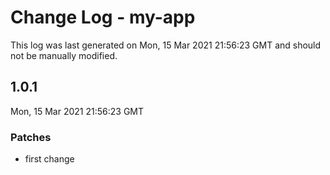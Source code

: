# Change Log - my-app

This log was last generated on Mon, 15 Mar 2021 21:56:23 GMT and should not be manually modified.

## 1.0.1
Mon, 15 Mar 2021 21:56:23 GMT

### Patches

- first change

